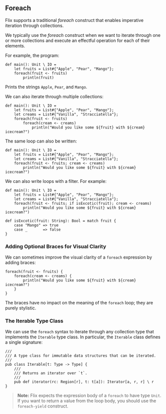 ## Foreach

Flix supports a traditional _foreach_ construct that enables imperative
iteration through collections. 

We typically use the _foreach_ construct when we want to iterate through one or
more collections and execute an effectful operation for each of their elements.

For example, the program:

```flix
def main(): Unit \ IO = 
    let fruits = List#{"Apple", "Pear", "Mango"};
    foreach(fruit <- fruits) 
        println(fruit)
```

Prints the strings `Apple`, `Pear`, and `Mango`.

We can also iterate through multiple collections:

```flix
def main(): Unit \ IO = 
    let fruits = List#{"Apple", "Pear", "Mango"};
    let creams = List#{"Vanilla", "Stracciatella"};
    foreach(fruit <- fruits) 
        foreach(cream <- creams)
            println("Would you like some ${fruit} with ${cream} icecream?")
```

The same loop can also be written:

```flix
def main(): Unit \ IO = 
    let fruits = List#{"Apple", "Pear", "Mango"};
    let creams = List#{"Vanilla", "Stracciatella"};
    foreach(fruit <- fruits; cream <- creams) 
        println("Would you like some ${fruit} with ${cream} icecream?")
```

We can also write loops with a filter. For example:

```flix
def main(): Unit \ IO = 
    let fruits = List#{"Apple", "Pear", "Mango"};
    let creams = List#{"Vanilla", "Stracciatella"};
    foreach(fruit <- fruits; if isExcotic(fruit); cream <- creams) 
        println("Would you like some ${fruit} with ${cream} icecream?")

def isExcotic(fruit: String): Bool = match fruit {
    case "Mango" => true
    case _       => false
}
```

### Adding Optional Braces for Visual Clarity

We can sometimes improve the visual clarity of a `foreach` expression by adding
braces:

```flix
foreach(fruit <- fruits) {
    foreach(cream <- creams) {
        println("Would you like some ${fruit} with ${cream} icecream?")
    }
}
```

The braces have no impact on the meaning of the `foreach` loop; they are purely
stylistic. 

### The Iterable Type Class

We can use the `foreach` syntax to iterate through any collection type that
implements the `Iterable` type class. In particular, the `Iterable` class
defines a single signature: 

```flix
///
/// A type class for immutable data structures that can be iterated.
///
pub class Iterable[t: Type -> Type] {
    ///
    /// Returns an iterator over `t`.
    ///
    pub def iterator(rc: Region[r], t: t[a]): Iterator[a, r, r] \ r
}
```

> **Note:** Flix expects the expression body of a `foreach` to have type `Unit`.
> If you want to return a value from the loop body, you should use the
> `foreach-yield` construct. 
